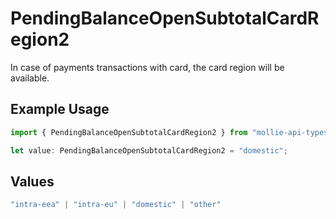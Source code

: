 # PendingBalanceOpenSubtotalCardRegion2

In case of payments transactions with card, the card region will be available.

## Example Usage

```typescript
import { PendingBalanceOpenSubtotalCardRegion2 } from "mollie-api-typescript/models/operations";

let value: PendingBalanceOpenSubtotalCardRegion2 = "domestic";
```

## Values

```typescript
"intra-eea" | "intra-eu" | "domestic" | "other"
```